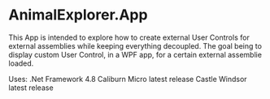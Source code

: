 # AnimalExplorer.App

This App is intended to explore how to create external User Controls for external assemblies while keeping everything decoupled.
The goal being to display custom User Control, in a WPF app, for a certain external assemblie loaded.

Uses: 
.Net Framework 4.8
Caliburn Micro latest release
Castle Windsor latest release
